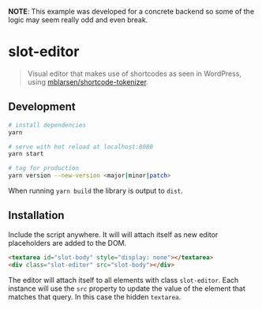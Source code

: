**NOTE**: This example was developed for a concrete backend so some of the logic may seem really odd and even break.

# slot-editor

> Visual editor that makes use of shortcodes as seen in WordPress, using [mblarsen/shortcode-tokenizer](https://github.com/mblarsen/shortcode-tokenizer).

## Development

```bash
# install dependencies
yarn

# serve with hot reload at localhost:8080
yarn start

# tag for production
yarn version --new-version <major|minor|patch>
```

When running `yarn build` the library is output to `dist`.

## Installation

Include the script anywhere. It will will attach itself as new editor
placeholders are added to the DOM.

```HTML
<textarea id="slot-body" style="display: none"></textarea>
<div class="slot-editor" src="slot-body"></div>
```

The editor will attach itself to all elements with class `slot-editor`. Each
instance will use the `src` property to update the value of the element that
matches that query. In this case the hidden `textarea`.

